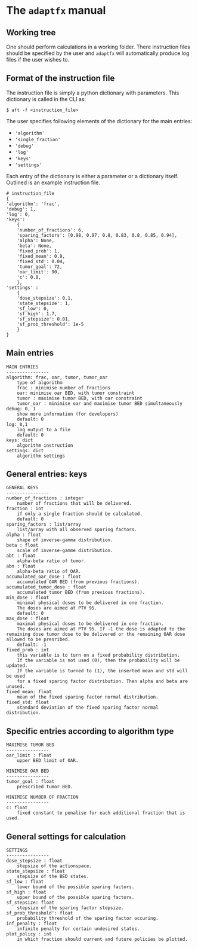 # The `adaptfx` manual

## Working tree

One should perform calculations in a working folder. There instruction files should be specified by the user and `adaptfx` will automatically produce log files if the user wishes to.

## Format of the instruction file
The instruction file is simply a python dictionary with parameters. This dictionary is called in the CLI as:

```
$ aft -f <instruction_file>
```
The user specifies following elements of the dictionary for the main entries: 
- `'algorithm'`
- `'single_fraction'`
- `'debug'`
- `'log'`
- `'keys'`
- `'settings'`

Each entry of the dictionary is either a parameter or a dictionary itself. Outlined is an example instruction file.

```
# instruction_file
{
'algorithm': 'frac',
'debug': 1,
'log': 0,
'keys': 
	{
	'number_of_fractions': 6,
	'sparing_factors': [0.98, 0.97, 0.8, 0.83, 0.8, 0.85, 0.94],
	'alpha': None,
	'beta': None,
	'fixed_prob': 1,
	'fixed_mean': 0.9,
	'fixed_std': 0.04,
	'tumor_goal': 72,
	'oar_limit': 90,
	'c': 0.8,
	},
'settings' :
    {
    'dose_stepsize': 0.1,
    'state_stepsize': 1,
    'sf_low': 0,
    'sf_high': 1.7,
    'sf_stepsize': 0.01,
    'sf_prob_threshold': 1e-5
    }
}
```

## Main entries

```
MAIN ENTRIES
----------------
algorithm: frac, oar, tumor, tumor_oar
    type of algorithm
    frac : minimise number of fractions
    oar: minimise oar BED, with tumor constraint
    tumor : maximise tumor BED, with oar constraint
    tumor_oar : minimise oar and maximise tumor BED simultaneously
debug: 0, 1
    show more information (for developers)
    default: 0
log: 0,1
    log output to a file
    default: 0
keys: dict
    algorithm instruction
settings: dict
    algorithm settings
```

## General entries: keys
```
GENERAL KEYS
----------------
number_of_fractions : integer
    number of fractions that will be delivered.
fraction : int
    if only a single fraction should be calculated.
    default: 0
sparing_factors : list/array
    list/array with all observed sparing factors.
alpha : float
    shape of inverse-gamma distribution.
beta : float
    scale of inverse-gamme distribution.
abt : float
    alpha-beta ratio of tumor.
abn : float
    alpha-beta ratio of OAR.
accumulated_oar_dose : float
    accumulated OAR BED (from previous fractions).
accumulated_tumor_dose : float
    accumulated tumor BED (from previous fractions).
min_dose : float
    minimal physical doses to be delivered in one fraction.
    The doses are aimed at PTV 95.
    default: 0
max_dose : float
    maximal physical doses to be delivered in one fraction.
    The doses are aimed at PTV 95. If -1 the dose is adapted to the remaining dose tumor dose to be delivered or the remaining OAR dose allowed to be presribed.
    default: -1
fixed_prob : int
    this variable is to turn on a fixed probability distribution.
    If the variable is not used (0), then the probability will be updated.
    If the variable is turned to (1), the inserted mean and std will be used
    for a fixed sparing factor distribution. Then alpha and beta are unused.
fixed_mean: float
    mean of the fixed sparing factor normal distribution.
fixed_std: float
    standard deviation of the fixed sparing factor normal distribution.
```

## Specific entries according to algorithm type

```
MAXIMISE TUMOR BED
----------------
oar_limit : float
    upper BED limit of OAR.

MINIMISE OAR BED
----------------
tumor_goal : float
    prescribed tumor BED.

MINIMISE NUMBER OF FRACTION
----------------
c: float
    fixed constant to penalise for each additional fraction that is used.
```

## General settings for calculation

```
SETTINGS
----------------
dose_stepsize : float
    stepsize of the actionspace.
state_stepsize : float
    stepsize of the BED states.
sf_low : float
    lower bound of the possible sparing factors.
sf_high : float
    upper bound of the possible sparing factors.
sf_stepsize: float
    stepsize of the sparing factor stepsize.
sf_prob_threshold': float
    probability threshold of the sparing factor occuring.
inf_penalty : float
    infinite penalty for certain undesired states.
plot_policy : int
    in which fraction should current and future policies be plotted.
```
